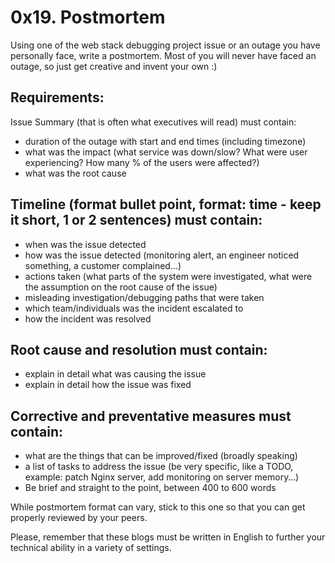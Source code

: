 # 0x19. Postmortem

Using one of the web stack debugging project issue or an outage you have personally face, write a postmortem. 
Most of you will never have faced an outage, so just get creative and invent your own :)

## Requirements:

Issue Summary (that is often what executives will read) must contain:

- duration of the outage with start and end times (including timezone)
- what was the impact (what service was down/slow? What were user experiencing? How many % of the users were affected?)
- what was the root cause

## Timeline (format bullet point, format: time - keep it short, 1 or 2 sentences) must contain:

- when was the issue detected
- how was the issue detected (monitoring alert, an engineer noticed something, a customer complained…)
- actions taken (what parts of the system were investigated, what were the assumption on the root cause of the issue)
- misleading investigation/debugging paths that were taken
- which team/individuals was the incident escalated to
- how the incident was resolved

## Root cause and resolution must contain:

- explain in detail what was causing the issue
- explain in detail how the issue was fixed

## Corrective and preventative measures must contain:

- what are the things that can be improved/fixed (broadly speaking)
- a list of tasks to address the issue (be very specific, like a TODO, example: patch Nginx server, add monitoring on server memory…)
- Be brief and straight to the point, between 400 to 600 words

While postmortem format can vary, stick to this one so that you can get properly reviewed by your peers.

Please, remember that these blogs must be written in English to further your technical ability in a variety of settings.
